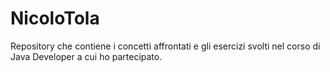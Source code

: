 # NicoloTola
Repository che contiene i concetti affrontati e gli esercizi svolti nel corso di Java Developer a cui ho partecipato.
